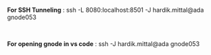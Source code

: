 **For SSH Tunneling** : ssh -L 8080:localhost:8501 -J hardik.mittal@ada gnode053

<br>

**For opening gnode in vs code** : ssh -J hardik.mittal@ada gnode053
